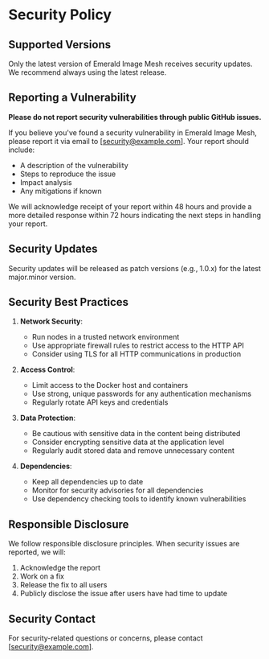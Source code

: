 # Security Policy

## Supported Versions

Only the latest version of Emerald Image Mesh receives security updates. We recommend always using the latest release.

## Reporting a Vulnerability

**Please do not report security vulnerabilities through public GitHub issues.**

If you believe you've found a security vulnerability in Emerald Image Mesh, please report it via email to [security@example.com]. Your report should include:

- A description of the vulnerability
- Steps to reproduce the issue
- Impact analysis
- Any mitigations if known

We will acknowledge receipt of your report within 48 hours and provide a more detailed response within 72 hours indicating the next steps in handling your report.

## Security Updates

Security updates will be released as patch versions (e.g., 1.0.x) for the latest major.minor version.

## Security Best Practices

1. **Network Security**:
   - Run nodes in a trusted network environment
   - Use appropriate firewall rules to restrict access to the HTTP API
   - Consider using TLS for all HTTP communications in production

2. **Access Control**:
   - Limit access to the Docker host and containers
   - Use strong, unique passwords for any authentication mechanisms
   - Regularly rotate API keys and credentials

3. **Data Protection**:
   - Be cautious with sensitive data in the content being distributed
   - Consider encrypting sensitive data at the application level
   - Regularly audit stored data and remove unnecessary content

4. **Dependencies**:
   - Keep all dependencies up to date
   - Monitor for security advisories for all dependencies
   - Use dependency checking tools to identify known vulnerabilities

## Responsible Disclosure

We follow responsible disclosure principles. When security issues are reported, we will:

1. Acknowledge the report
2. Work on a fix
3. Release the fix to all users
4. Publicly disclose the issue after users have had time to update

## Security Contact

For security-related questions or concerns, please contact [security@example.com].
